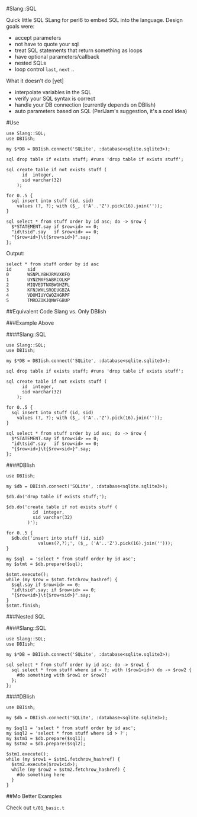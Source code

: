 #Slang::SQL

Quick little SQL SLang for perl6 to embed SQL into the language.  Design goals were:

* accept parameters
* not have to quote your sql 
* treat SQL statements that return something as loops
* have optional parameters/callback
* nested SQLs
* loop control ```last```, ```next``` ..

What it doesn't do [yet]

* interpolate variables in the SQL
* verify your SQL syntax is correct
* handle your DB connection (currently depends on DBIish)
* auto parameters based on SQL (PerlJam's suggestion, it's a cool idea)

#Use

```perl6
use Slang::SQL;
use DBIish;

my $*DB = DBIish.connect('SQLite', :database<sqlite.sqlite3>);

sql drop table if exists stuff; #runs 'drop table if exists stuff';

sql create table if not exists stuff (
      id  integer,
      sid varchar(32)
    );

for 0..5 {
  sql insert into stuff (id, sid) 
    values (?, ?); with ($_, ('A'..'Z').pick(16).join(''));
}

sql select * from stuff order by id asc; do -> $row {
  $*STATEMENT.say if $row<id> == 0;
  "id\tsid".say   if $row<id> == 0;
  "{$row<id>}\t{$row<sid>}".say;
};
```

Output:

```
select * from stuff order by id asc
id      sid
0       WSNPLYBHJRMVXKFQ
1       UYNZMXFSABRCOLKP
2       MIQVEDTNXBWGHZFL
3       KFNJWXLSRQEUGBZA
4       VDOMIUYCWQZHGRPF
5       TMRDZOKJQNWFGBUP
```

##Equivalent Code Slang vs. Only DBIish

###Example Above

####Slang::SQL

```perl6
use Slang::SQL;
use DBIish;

my $*DB = DBIish.connect('SQLite', :database<sqlite.sqlite3>);

sql drop table if exists stuff; #runs 'drop table if exists stuff';

sql create table if not exists stuff (
      id  integer,
      sid varchar(32)
    );

for 0..5 {
  sql insert into stuff (id, sid) 
    values (?, ?); with ($_, ('A'..'Z').pick(16).join(''));
}

sql select * from stuff order by id asc; do -> $row {
  $*STATEMENT.say if $row<id> == 0;
  "id\tsid".say   if $row<id> == 0;
  "{$row<id>}\t{$row<sid>}".say;
};
```

####DBIish

```perl6
use DBIish;

my $db = DBIish.connect('SQLite', :database<sqlite.sqlite3>);

$db.do('drop table if exists stuff;');

$db.do('create table if not exists stuff (
          id  integer,
          sid varchar(32)
        )');

for 0..5 {
  $db.do('insert into stuff (id, sid) 
            values(?,?);', ($_, ('A'..'Z').pick(16).join('')));
}

my $sql  = 'select * from stuff order by id asc';
my $stmt = $db.prepare($sql);

$stmt.execute();
while (my $row = $stmt.fetchrow_hashref) {
  $sql.say if $row<id> == 0;
  "id\tsid".say; if $row<id> == 0;
  "{$row<id>}\t{$row<sid>}".say;
}
$stmt.finish;
```

###Nested SQL

####Slang::SQL

```perl6
use Slang::SQL;
use DBIish;

my $*DB = DBIish.connect('SQLite', :database<sqlite.sqlite3>);

sql select * from stuff order by id asc; do -> $row1 {
  sql select * from stuff where id > ?; with ($row1<id>) do -> $row2 {
    #do something with $row1 or $row2!
  };
};
```

####DBIish

```perl6
use DBIish;

my $db = DBIish.connect('SQLite', :database<sqlite.sqlite3>);

my $sql1 = 'select * from stuff order by id asc';
my $sql2 = 'select * from stuff where id > ?';
my $stm1 = $db.prepare($sql1);
my $stm2 = $db.prepare($sql2);

$stm1.execute();
while (my $row1 = $stm1.fetchrow_hashref) {
  $stm2.execute($row1<id>);
  while (my $row2 = $stm2.fetchrow_hashref) {
    #do something here
  }
}

```

##Mo Better Examples

Check out ```t/01_basic.t```
